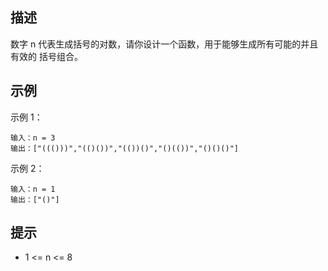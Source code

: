 ## 描述

数字 n 代表生成括号的对数，请你设计一个函数，用于能够生成所有可能的并且 有效的 括号组合。

 
## 示例

示例 1：

```
输入：n = 3
输出：["((()))","(()())","(())()","()(())","()()()"]
```

示例 2：
```
输入：n = 1
输出：["()"]
 ```

## 提示

- 1 <= n <= 8